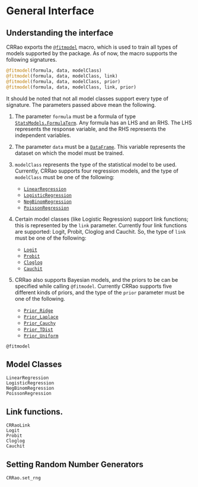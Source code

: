 # General Interface

## Understanding the interface

CRRao exports the [`@fitmodel`](@ref) macro, which is used to train all types of models supported by the package. As of now, the macro supports the following signatures.

```julia
@fitmodel(formula, data, modelClass)
@fitmodel(formula, data, modelClass, link)
@fitmodel(formula, data, modelClass, prior)
@fitmodel(formula, data, modelClass, link, prior)
```

It should be noted that not all model classes support every type of signature. The parameters passed above mean the following.

1. The parameter `formula` must be a formula of type [`StatsModels.FormulaTerm`](https://juliastats.org/StatsModels.jl/stable/api/#StatsModels.FormulaTerm). Any formula has an LHS and an RHS. The LHS represents the response variable, and the RHS represents the independent variables.

2. The parameter `data` must be a [`DataFrame`](https://dataframes.juliadata.org/stable/lib/types/#DataFrames.DataFrame). This variable represents the dataset on which the model must be trained.

3. `modelClass` represents the type of the statistical model to be used. Currently, CRRao supports four regression models, and the type of `modelClass` must be one of the following:
    - [`LinearRegression`](@ref)
    - [`LogisticRegression`](@ref)
    - [`NegBinomRegression`](@ref)
    - [`PoissonRegression`](@ref)

4. Certain model classes (like Logistic Regression) support link functions; this is represented by the `link` parameter. Currently four link functions are supported: Logit, Probit, Cloglog and Cauchit. So, the type of `link` must be one of the following:
    - [`Logit`](@ref)
    - [`Probit`](@ref)
    - [`Cloglog`](@ref)
    - [`Cauchit`](@ref)

5. CRRao also supports Bayesian models, and the priors to be can be specified while calling `@fitmodel`. Currently CRRao supports five different kinds of priors, and the type of the `prior` parameter must be one of the following.
    - [`Prior_Ridge`](@ref)
    - [`Prior_Laplace`](@ref)
    - [`Prior_Cauchy`](@ref)
    - [`Prior_TDist`](@ref)
    - [`Prior_Uniform`](@ref)

```@docs
@fitmodel
```

## Model Classes

```@docs
LinearRegression
LogisticRegression
NegBinomRegression
PoissonRegression
```

## Link functions.

```@docs
CRRaoLink
Logit
Probit
Cloglog
Cauchit
```

## Setting Random Number Generators

```@docs
CRRao.set_rng
```

